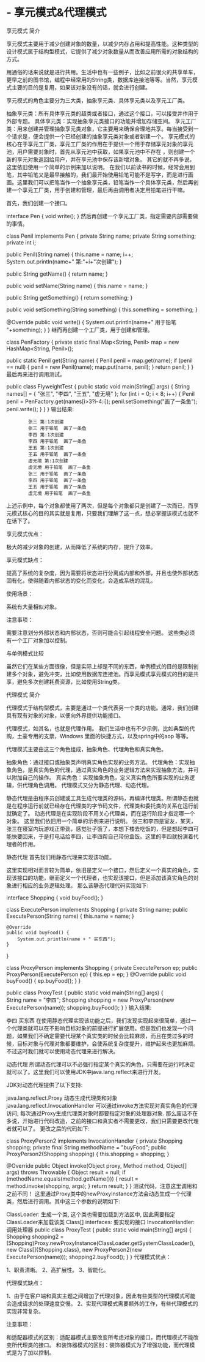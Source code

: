 # -  享元模式&代理模式
享元模式
简介

享元模式主要用于减少创建对象的数量，以减少内存占用和提高性能。这种类型的设计模式属于结构型模式，它提供了减少对象数量从而改善应用所需的对象结构的方式。

用通俗的话来说就是进行共用。生活中也有一些例子，比如之前很火的共享单车，更早之前的图书馆，编程中经常用的String类，数据库连接池等等。当然，享元模式主要的目的是复用，如果该对象没有的话，就会进行创建。

享元模式的角色主要分为三大类，抽象享元类、具体享元类以及享元工厂类。

抽象享元类：所有具体享元类的超类或者接口，通过这个接口，可以接受并作用于外部专题。
具体享元类：实现抽象享元类接口的功能并增加存储空间。
享元工厂类：用来创建并管理抽象享元类对象，它主要用来确保合理地共享。每当接受到一个请求是，便会提供一个已经创建的抽象享元类对象或者新建一个。 享元模式的核心在于享元工厂类，享元工厂类的作用在于提供一个用于存储享元对象的享元池，用户需要对象时，首先从享元池中获取，如果享元池中不存在 ，则创建一个新的享元对象返回给用户，并在享元池中保存该新增对象。
其它的就不再多说，这里依旧使用一个简单的示例来加以说明。
在我们以前读书的时候，经常会用到笔，其中铅笔又是最早接触的，我们最开始使用铅笔可能不是写字，而是进行画画。这里我们可以把笔当作一个抽象享元类，铅笔当作一个具体享元类，然后再创建一个享元工厂类，用于创建和管理，最后再由调用者决定用铅笔进行干嘛。

首先，我们创建一个接口。

interface Pen {
   void write();
}
然后再创建一个享元工厂类，指定需要内部需要做的事情。

class Penil implements Pen {
   private String name;
   private String something; 
   private  int i;
   
   public Penil(String name) {
       this.name = name;
       i++;
       System.out.println(name+" 第:"+i+"次创建");
   }
   
   public String getName() {
       return name;
   }
   
   public void setName(String name) {
       this.name = name;
   }
   
   public String getSomething() {
       return something;
   }
   
   public void setSomething(String something) {
       this.something = something;
   }
   
   @Override
   public void write() {
       System.out.println(name+" 用于铅笔  "+something);
   }
}
继而再创建一个工厂类，用于创建和管理。

class PenFactory {
   private static final Map<String, Penil> map = new HashMap<String, Penil>();

   public static Penil get(String name) {
       Penil penil = map.get(name);
       if (penil == null) {
           penil = new Penil(name);
           map.put(name, penil);
       }
       return penil;
   }
}
最后再来进行调用测试。

public class FlyweightTest {
    public static void main(String[] args) {
        String names[] = { "张三", "李四", "王五", "虚无境" };
        for (int i = 0; i < 8; i++) {
            Penil penil = PenFactory.get(names[i>3?i-4:i]);
            penil.setSomething("画了一条鱼");
            penil.write();
        }
    }
}
输出结果:

            张三 第:1次创建
            张三 用于铅笔  画了一条鱼
            李四 第:1次创建
            李四 用于铅笔  画了一条鱼
            王五 第:1次创建
            王五 用于铅笔  画了一条鱼
            虚无境 第:1次创建
            虚无境 用于铅笔  画了一条鱼
            张三 用于铅笔  画了一条鱼
            李四 用于铅笔  画了一条鱼
            王五 用于铅笔  画了一条鱼
            虚无境 用于铅笔  画了一条鱼
上述示例中，每个对象都使用了两次，但是每个对象都只是创建了一次而已，而享元模式核心的目的其实就是复用，只要我们理解了这一点，想必掌握该模式也就不在话下了。

享元模式优点：

极大的减少对象的创建，从而降低了系统的内存，提升了效率。

享元模式缺点：

提高了系统的复杂度，因为需要将状态进行分离成内部和外部，并且也使外部状态固有化，使得随着内部状态的变化而变化，会造成系统的混乱。

使用场景：

系统有大量相似对象。

注意事项：

需要注意划分外部状态和内部状态，否则可能会引起线程安全问题。 这些类必须有一个工厂对象加以控制。

与单例模式比较

虽然它们在某些方面很像，但是实际上却是不同的东西，单例模式的目的是限制创建多个对象，避免冲突，比如使用数据库连接池。而享元模式享元模式的目的是共享，避免多次创建耗费资源，比如使用String类。

代理模式
简介

代理模式于结构型模式，主要是通过一个类代表另一个类的功能。通常，我们创建具有现有对象的对象，以便向外界提供功能接口。

代理模式，如其名，也就是代理作用。 我们生活中也有不少示例，比如典型的代购，土豪专用的支票，Windows 里面的快捷方式，以及spring中的aop 等等。

代理模式主要由这三个角色组成，抽象角色、代理角色和真实角色。

抽象角色：通过接口或抽象类声明真实角色实现的业务方法。
代理角色：实现抽象角色，是真实角色的代理，通过真实角色的业务逻辑方法来实现抽象方法，并可以附加自己的操作。
真实角色：实现抽象角色，定义真实角色所要实现的业务逻辑，供代理角色调用。
代理模式又分为静态代理、动态代理。

静态代理是由程序员创建或工具生成代理类的源码，再编译代理类。所谓静态也就是在程序运行前就已经存在代理类的字节码文件，代理类和委托类的关系在运行前就确定了。
动态代理是在实现阶段不用关心代理类，而在运行阶段才指定哪一个对象。
这里我们依旧用一个简单的示例来进行说明。
张三和李四是室友，某天，张三在寝室内玩游戏正带劲，感觉肚子饿了，本想下楼去吃饭的，但是想起李四可能快要回来，于是打电话给李四，让李四帮自己带份盒饭。这里的李四就扮演着代理者的作用。

静态代理
首先我们用静态代理来实现该功能。

这里实现相对而言较为简单，依旧是定义一个接口，然后定义一个真实的角色，实现该接口的功能，继而定义一个代理者，也实现该接口，但是添加该真实角色的对象进行相应的业务逻辑处理。
那么该静态代理代码实现如下:

interface Shopping {
    void buyFood();
}

class ExecutePerson implements Shopping {
    private String name;
    public ExecutePerson(String name) {
        this.name = name;
    }

    @Override
    public void buyFood() {
        System.out.println(name + " 买东西");
    }
}

class ProxyPerson implements Shopping {
    private ExecutePerson ep;
    public ProxyPerson(ExecutePerson ep) {
        this.ep = ep;
    }
    @Override
    public void buyFood() {
        ep.buyFood();
    }
}


public class ProxyTest {
    public static void main(String[] args) {    
        String name = "李四";
        Shopping shopping = new ProxyPerson(new ExecutePerson(name));
        shopping.buyFood();
    }
}
输入结果:

 李四 买东西
在使用静态代理实现该功能之后，我们发现实现起来很简单，通过一个代理类就可以在不影响目标对象的前提进行扩展使用。但是我们也发现一个问题，如果我们不确定需要代理某个真实类的时候会比较麻烦，而且在类过多的时候，目标对象与代理对象都要维护，会使系统复杂度提升，维护起来也更加麻烦。
不过这时我们就可以使用动态代理来进行解决。

动态代理
所谓动态代理可以不必强行指定某个真实的角色，只需要在运行时决定就可以了。这里我们可以使用JDK中java.lang.reflect来进行开发。

JDK对动态代理提供了以下支持:

java.lang.reflect.Proxy 动态生成代理类和对象
java.lang.reflect.InvocationHandler
可以通过invoke方法实现对真实角色的代理访问;
每次通过Proxy生成代理类对象时都要指定对象的处理器对象.
那么废话不在多说，开始进行代码改造，之前的接口和真实者不需要更改，我们只需要更改代理者就可以了。
更改之后的代码如下:

class ProxyPerson2 implements InvocationHandler {
 private Shopping shopping;
 private final String methodName = "buyFood";
 public ProxyPerson2(Shopping shopping) {
     this.shopping = shopping;
 }

 @Override
 public Object invoke(Object proxy, Method method, Object[] args) throws Throwable {
     Object result = null;
     if (methodName.equals(method.getName())) {
         result = method.invoke(shopping, args);
     }
     return result;
 }
}
测试代码，注意这里调用和之前不同！
这里通过Proxy类中的newProxyInstance方法会动态生成一个代理类，然后进行调用。其中这三个参数的说明如下:

ClassLoader: 生成一个类, 这个类也需要加载到方法区中, 因此需要指定ClassLoader来加载该类
Class[] interfaces: 要实现的接口
InvocationHandler: 调用处理器
public class ProxyTest {
    public static void main(String[] args) {    
        Shopping shopping2 = (Shopping)Proxy.newProxyInstance(ClassLoader.getSystemClassLoader(), new Class[]{Shopping.class}, new ProxyPerson2(new ExecutePerson(name)));
        shopping2.buyFood();
    }
}
代理模式优点：

1、职责清晰。 2、高扩展性。 3、智能化。

代理模式缺点：

1、由于在客户端和真实主题之间增加了代理对象，因此有些类型的代理模式可能会造成请求的处理速度变慢。
2、实现代理模式需要额外的工作，有些代理模式的实现非常复杂。

注意事项：

和适配器模式的区别：适配器模式主要改变所考虑对象的接口，而代理模式不能改变所代理类的接口。
和装饰器模式的区别：装饰器模式为了增强功能，而代理模式是为了加以控制。
